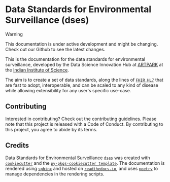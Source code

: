 # Data Standards for Environmental Surveillance (dses)

> [!WARNING]
> This documentation is under active development and might be changing. Check out our Github to see the latest changes.

This is the documentation for the data standards for environmental surveillance, developed by the Data Science Innovation Hub at [ARTPARK](https://www.artpark.in/) at the [Indian Institute of Science](https://iisc.ac.in).

The aim is to create a set of data standards, along the lines of [`FHIR HL7`](https://hl7.org/fhir/) that are fast to adopt, interoperable, and can be scaled to any kind of disease while allowing extensibility for any user's specific use-case.

Contributing
-------------

Interested in contributing? Check out the contributing guidelines. Please note that this project is released with a Code of Conduct. By contributing to this project, you agree to abide by its terms.

Credits
-------------

Data Standards for Environmental Surveillance [`dses`](https://github.com/dsih-artpark/dses) was created with [`cookiecutter`](https://cookiecutter.readthedocs.io/en/latest/) and the [`py-pkgs-cookiecutter template`](https://github.com/py-pkgs/py-pkgs-cookiecutter). The documentation is rendered using [`sphinx`](https://www.sphinx-doc.org/) and hosted on [`readthedocs.io`](https://readthedocs.io), and uses [`poetry`](https://python-poetry.org/) to manage dependencies in the rendering scripts.
